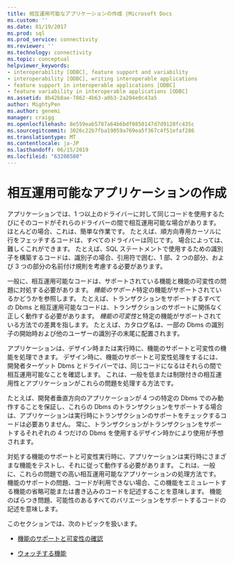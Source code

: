 ```yaml
---
title: 相互運用可能なアプリケーションの作成 |Microsoft Docs
ms.custom: ''
ms.date: 01/19/2017
ms.prod: sql
ms.prod_service: connectivity
ms.reviewer: ''
ms.technology: connectivity
ms.topic: conceptual
helpviewer_keywords:
- interoperability [ODBC], feature support and variability
- interoperability [ODBC], writing interoperable applications
- feature support in interoperable applications [ODBC]
- feature variability in interoperable applications [ODBC]
ms.assetid: 8b42b8ae-7862-4b63-a0b3-2a204e0c43a5
author: MightyPen
ms.author: genemi
manager: craigg
ms.openlocfilehash: 8e559eab5787a64b6bdf0850147d7d9128fc435c
ms.sourcegitcommit: 3026c22b7fba19059a769ea5f367c4f51efaf286
ms.translationtype: MT
ms.contentlocale: ja-JP
ms.lasthandoff: 06/15/2019
ms.locfileid: "63208580"
---
```

# <a name="writing-an-interoperable-application"></a>相互運用可能なアプリケーションの作成
アプリケーションでは、1 つ以上のドライバーに対して同じコードを使用するたびにそのコードがそれらのドライバーの間で相互運用可能な場合があります。 ほとんどの場合、これは、簡単な作業です。 たとえば、順方向専用カーソルに行をフェッチするコードは、すべてのドライバーは同じです。 場合によっては、難しくこれができます。 たとえば、SQL ステートメントで使用するための識別子を構築するコードは、識別子の場合、引用符で囲む、1 部、2 つの部分、および 3 つの部分の名前付け規則を考慮する必要があります。  
  
 一般に、相互運用可能なコードは、サポートされている機能と機能の可変性の問題に対処する必要があります。 *機能のサポート*特定の機能がサポートされているかどうかを参照します。 たとえば、トランザクションをサポートするすべての Dbms と相互運用可能なコードは、トランザクションのサポートに関係なく正しく動作する必要があります。 *機能の可変性*と特定の機能がサポートされている方法での差異を指します。 たとえば、カタログ名は、一部の Dbms の識別子の開始時および他のユーザーの識別子の末尾に配置されます。  
  
 アプリケーションは、デザイン時または実行時に、機能のサポートと可変性の機能を処理できます。 デザイン時に、機能のサポートと可変性処理をするには、開発者ターゲット Dbms とドライバーでは、同じコードになるはそれらの間で相互運用可能なことを確認します。 これは、一般を低または制限付きの相互運用性とアプリケーションがこれらの問題を処理する方法です。  
  
 たとえば、開発者垂直方向のアプリケーションが 4 つの特定の Dbms でのみ動作することを保証し、これらの Dbms のトランザクションをサポートする場合は、アプリケーションは実行時にトランザクションのサポートをチェックするコードは必要ありません。 常に、トランザクションがトランザクションをサポートするそれぞれの 4 つだけの Dbms を使用するデザイン時かにより使用が予想されます。  
  
 対処する機能のサポートと可変性実行時に、アプリケーションは実行時にさまざまな機能をテストし、それに従って動作する必要があります。 これは、一般に、これらの問題での高い相互運用可能なアプリケーションの処理方法です。 機能のサポートの問題、コードが利用できない場合、この機能をエミュレートする機能の省略可能または書き込みのコードを記述することを意味します。 機能のばらつき問題、可能性のあるすべてのバリエーションをサポートするコードの記述を意味します。  
  
 このセクションでは、次のトピックを扱います。  
  
-   [機能のサポートと可変性の確認](../../../odbc/reference/develop-app/checking-feature-support-and-variability.md)  
  
-   [ウォッチする機能](../../../odbc/reference/develop-app/features-to-watch-for.md)
